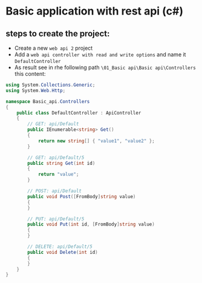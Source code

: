 # Basic application with rest api (c#)

## steps to create the project:
* Create a new `web api 2` project
* Add a `web api controller with read and write options` and name it `DefaultController`
* As result see in rhe following path `\01_Basic api\Basic api\Controllers` this content:
```csharp
using System.Collections.Generic;
using System.Web.Http;

namespace Basic_api.Controllers
{
    public class DefaultController : ApiController
    {
        // GET: api/Default
        public IEnumerable<string> Get()
        {
            return new string[] { "value1", "value2" };
        }

        // GET: api/Default/5
        public string Get(int id)
        {
            return "value";
        }

        // POST: api/Default
        public void Post([FromBody]string value)
        {
        }

        // PUT: api/Default/5
        public void Put(int id, [FromBody]string value)
        {
        }

        // DELETE: api/Default/5
        public void Delete(int id)
        {
        }
    }
}


```